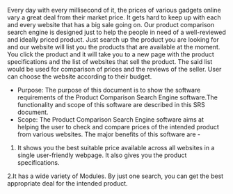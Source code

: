 Every day with every millisecond of it, the prices of various gadgets online vary a great deal from their market price. It gets hard to keep up with each and every website that has a big sale going on. Our product comparison search engine is designed just to help the people in need of a well-reviewed and ideally priced product. Just search up the product you are looking for and our website will list you the products that are available at the moment. You click the product and it will take you to a new page with the product specifications and the list of websites that sell the product. The said list would be used for comparison of prices and the reviews of the seller. User can choose the website according to their budget.

- Purpose: The purpose of this document is to show the software requirements of the Product Comparison Search Engine software.The functionality and scope of this software are described in this SRS document.
- Scope: The Product Comparison Search Engine software aims at helping the user to check and compare prices of the intended product from various websites. The major benefits of this software are -
1. It shows you the best suitable price available across all websites in a single user-friendly webpage. It also gives you the product specifications.

2.It has a wide variety of Modules. By just one search, you can get the best appropriate deal for the intended product.

